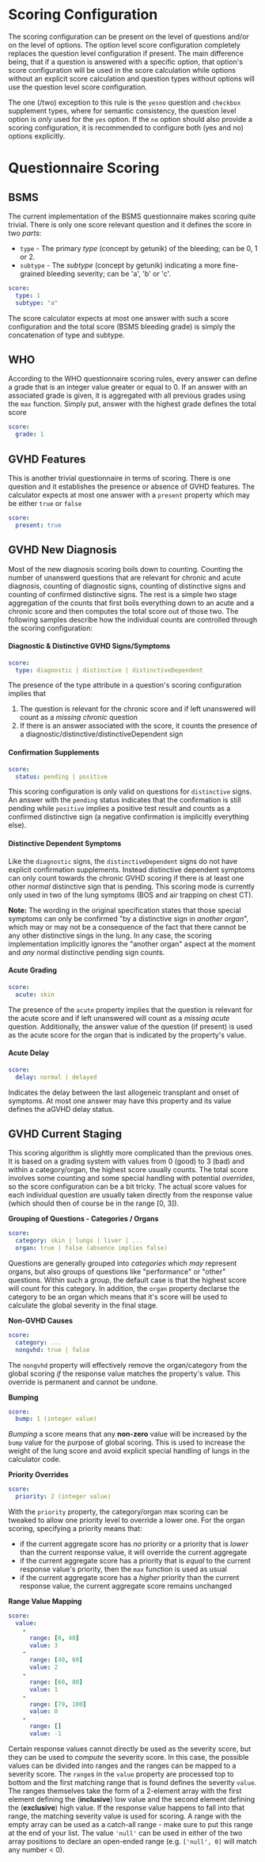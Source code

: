 # Scoring Configuration
The scoring configuration can be present on the level of questions and/or on the level of options. The option level score configuration completely replaces the question level configuration if present. The main difference being, that if a question is answered with a specific option, that option's score configuration will be used in the score calculation while options without an explicit score calculation and question types without options will use the question level score configuration.

The one (/two) exception to this rule is the `yesno` question and `checkbox` supplement types, where for semantic consistency, the question level option is _only_ used for the `yes` option. If the `no` option should also provide a scoring configuration, it is recommended to configure both (yes and no) options explicitly.

# Questionnaire Scoring

## BSMS
The current implementation of the BSMS questionnaire makes scoring quite trivial. There is only one score relevant question and it defines the score in two _parts_:
* `type` - The primary _type_ (concept by getunik) of the bleeding; can be 0, 1 or 2.
* `subtype` - The _subtype_ (concept by getunik) indicating a more fine-grained bleeding severity; can be 'a', 'b' or 'c'.

```yaml
score:
  type: 1
  subtype: "a"
```

The score calculator expects at most one answer with such a score configuration and the total score (BSMS bleeding grade) is simply the concatenation of type and subtype.

## WHO
According to the WHO questionnaire scoring rules, every answer can define a grade that is an integer value greater or equal to 0. If an answer with an associated grade is given, it is aggregated with all previous grades using the `max` function. Simply put, answer with the highest grade defines the total score

```yaml
score:
  grade: 1
```

## GVHD Features
This is another trivial questionnaire in terms of scoring. There is one question and it establishes the presence or absence of GVHD features. The calculator expects at most one answer with a `present` property which may be either `true` or `false`

```yaml
score:
  present: true
```

## GVHD New Diagnosis
Most of the new diagnosis scoring boils down to counting. Counting the number of unanswerd questions that are relevant for chronic and acute diagnosis, counting of diagnostic signs, counting of distinctive signs and counting of confirmed distinctive signs. The rest is a simple two stage aggregation of the counts that first boils everything down to an acute and a chronic score and then computes the total score out of those two. The following samples describe how the individual counts are controlled through the scoring configuration:


#### Diagnostic & Distinctive GVHD Signs/Symptoms
```yaml
score:
  type: diagnostic | distinctive | distinctiveDependent
```
The presence of the type attribute in a question's scoring configuration implies that

1. The question is relevant for the chronic score and if left unanswered will count as a _missing chronic_ question
2. If there is an answer associated with the score, it counts the presence of a diagnostic/distinctive/distinctiveDependent sign

#### Confirmation Supplements
```yaml
score:
  status: pending | positive
```
This scoring configuration is only valid on questions for `distinctive` signs. An answer with the `pending` status indicates that the confirmation is still pending while `positive` implies a positive test result and counts as a confirmed distinctive sign (a negative confirmation is implicitly everything else).

#### Distinctive Dependent Symptoms
Like the `diagnostic` signs, the `distinctiveDependent` signs do not have explicit confirmation supplements. Instead distinctive dependent symptoms can only count towards the chronic GVHD scoring if there is at least one other _normal_ distinctive sign that is pending. This scoring mode is currently only used in two of the lung symptoms (BOS and air trapping on chest CT).

**Note:** The wording in the original specification states that those special symptoms can only be confirmed "by a distinctive sign in _another organ_", which may or may not be a consequence of the fact that there cannot be any other distinctive sings in the lung. In any case, the scoring implementation implicitly ignores the "another organ" aspect at the moment and _any_ normal distinctive pending sign counts.

#### Acute Grading
```yaml
score:
  acute: skin
```
The presence of the `acute` property implies that the question is relevant for the acute score and if left unanswered will count as a _missing acute_ question. Additionally, the answer value of the question (if present) is used as the acute score for the organ that is indicated by the property's value.

#### Acute Delay
```yaml
score:
  delay: normal | delayed
```
Indicates the delay between the last allogeneic transplant and onset of symptoms. At most one answer may have this property and its value defines the aGVHD delay status.

## GVHD Current Staging
This scoring algorithm is slightly more complicated than the previous ones. It is based on a grading system with values from 0 (good) to 3 (bad) and within a category/organ, the highest score usually counts. The total score involves some counting and some special handling with potential _overrides_, so the score configuration can be a bit tricky. The actual score values for each individual question are usually taken directly from the response value (which should then of course be in the range [0, 3]).

**Grouping of Questions - Categories / Organs**
```yaml
score:
  category: skin | lungs | liver | ...
  organ: true | false (absence implies false)
```
Questions are generally grouped into _categories_ which _may_ represent organs, but also groups of questions like "performance" or "other" questions. Within such a group, the default case is that the highest score will count for this category. In addition, the `organ` property declarse the category to be an organ which means that it's score will be used to calculate the global severity in the final stage.

**Non-GVHD Causes**
```yaml
score:
  category: ...
  nongvhd: true | false
```
The `nongvhd` property will effectively remove the organ/category from the global scoring _if_ the response value matches the property's value. This override is permanent and cannot be undone.

**Bumping**
```yaml
score:
  bump: 1 (integer value)
```
_Bumping_ a score means that any **non-zero** value will be increased by the `bump` value for the purpose of global scoring. This is used to increase the weight of the lung score and avoid explicit special handling of lungs in the calculator code.

**Priority Overrides**
```yaml
score:
  priority: 2 (integer value)
```
With the `priority` property, the category/organ max scoring can be tweaked to allow one priority level to override a lower one. For the organ scoring, specifying a priority means that:
* if the current aggregate score has _no_ priority or a priority that is _lower_ than the current response value, it will override the current aggregate
* if the current aggregate score has a priority that is _equal_ to the current response value's priority, then the `max` function is used as usual
* if the current aggregate score has a _higher_ priority than the current response value, the current aggregate score remains unchanged

**Range Value Mapping**
```yaml
score:
  value:
    -
      range: [0, 40]
      value: 3
    -
      range: [40, 60]
      value: 2
    -
      range: [60, 80]
      value: 1
    -
      range: [79, 100]
      value: 0
    -
      range: []
      value: -1
```
Certain response values cannot directly be used as the severity score, but they can be used to _compute_ the severity score. In this case, the possible values can be divided into ranges and the ranges can be mapped to a severity score. The `range`s in the `value` property are processed top to bottom and the first matching range that is found defines the severity `value`. The ranges themselves take the form of a 2-element array with the first element defining the (**inclusive**) low value and the second element defining the (**exclusive**) high value. If the response value happens to fall into that range, the matching severity value is used for scoring. A range with the empty array can be used as a catch-all range - make sure to put this range at the end of your list. The value `'null'` can be used in either of the two array positions to declare an open-ended range (e.g. `['null', 0]` will match any number < 0).
